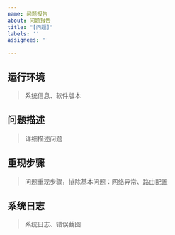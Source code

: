 ```yaml
---
name: 问题报告
about: 问题报告
title: "[问题]"
labels: ''
assignees: ''

---
```


## 运行环境

> 系统信息、软件版本

## 问题描述

> 详细描述问题

## 重现步骤

> 问题重现步骤，排除基本问题：网络异常、路由配置

## 系统日志

> 系统日志、错误截图
